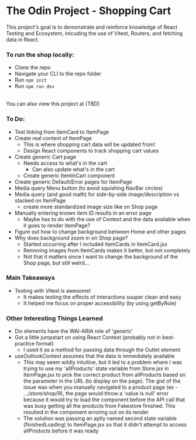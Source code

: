 # The Odin Project - Shopping Cart
This project's goal is to demonstrate and reinforce knowledge of React Testing and Ecosystem, inlcuding the use of Vitest, Routers, and fetching data in React.

### To run the shop locally:
- Clone the repo
- Navigate your CLI to the repo folder
- Run ```npm init```
- Run ```npm run dev```
<br>
You can also view this project at (TBD)

### To Do:
- Test linking from ItemCard to ItemPage
- Create real content of ItemPage
  - This is where shopping cart data will be updated from!
  - Design React components to track shopping cart values
- Create generic Cart page
  - Needs access to what's in the cart
    - Can also update what's in the cart
  - Create generic ItemInCart component
- Create generic Default/Error pages for ItemPage
- Media query Menu button (to avoid squishing NavBar circles)
- Media query (and good math) for side-by-side image/description vs stacked on ItemPage
  - create more standardized image size like on Shop page
- Manually entering known item ID results in an error page
  - Maybe has to do with the use of Context and the data available when it goes to render ItemPage?
- Figure out how to change background between Home and other pages
- Why does background zoom in on Shop page?
  - Started occurring after I included ItemCards in ItemCard.jsx
  - Removing images from ItemCards makes it better, but not completely
  - Not that it matters since I want to change the background of the Shop page, but still weird...

### Main Takeaways
- Testing with Vitest is awesome!
  - It makes testing the effects of interactions suuper clean and easy
  - It helped me focus on proper accessibility (by using getByRole)

### Other Interesting Things Learned
- Div elements have the WAI-ARIA role of 'generic'
- Got a little jumpstart on using React Context (probably not in best-practice format)
  - I used it as a method for passing data through the Outlet element
- useOutlookContext assumes that the data is immediately available
  - This may seem wildly intuitive, but it led to a problem where I was trying to use my 'allProducts' state variable from Store.jsx in ItemPage.jsx to pick the correct product from allProducts based on the parameter in the URL (to display on the page). The gist of the issue was when you manually navigated to a product page (ex - .../store/shop/9), the page would throw a 'value is null' error because it would try to load the component before the API call that was busy getting all the products from Fakestore finished. This resulted in the component erroring out on its render
  - The solution was passing an aptly named second state variable (finishedLoading) to ItemPage.jsx so that it didn't attempt to access allProducts before it was ready